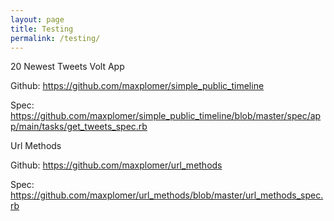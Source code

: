 ```yaml
---
layout: page
title: Testing
permalink: /testing/
---
```




20 Newest Tweets Volt App

Github: <a href="https://github.com/maxplomer/simple_public_timeline" target="_blank">https://github.com/maxplomer/simple_public_timeline</a>

Spec: <a href="https://github.com/maxplomer/simple_public_timeline/blob/master/spec/app/main/tasks/get_tweets_spec.rb" target="_blank">https://github.com/maxplomer/simple_public_timeline/blob/master/spec/app/main/tasks/get_tweets_spec.rb</a>


Url Methods 


Github: <a href="https://github.com/maxplomer/url_methods" target="_blank">https://github.com/maxplomer/url_methods</a>

Spec: <a href="https://github.com/maxplomer/url_methods/blob/master/url_methods_spec.rb" target="_blank">https://github.com/maxplomer/url_methods/blob/master/url_methods_spec.rb</a>

